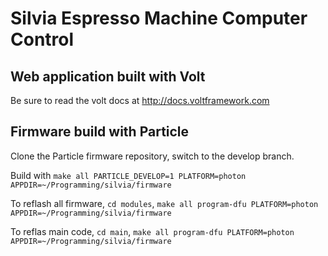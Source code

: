 # Silvia Espresso Machine Computer Control

## Web application built with Volt
Be sure to read the volt docs at http://docs.voltframework.com

## Firmware build with Particle

Clone the Particle firmware repository, switch to the develop branch.

Build with `make all PARTICLE_DEVELOP=1 PLATFORM=photon APPDIR=~/Programming/silvia/firmware`

To reflash all firmware, `cd modules`, `make all program-dfu PLATFORM=photon APPDIR=~/Programming/silvia/firmware`

To reflas main code, `cd main`, `make all program-dfu PLATFORM=photon APPDIR=~/Programming/silvia/firmware`

